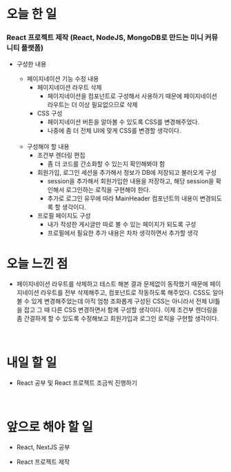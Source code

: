 # 오늘 한 일

### React 프로젝트 제작 (React, NodeJS, MongoDB로 만드는 미니 커뮤니티 플랫폼)

- 구성한 내용

  - 페이지네이션 기능 수정 내용
    - 페이지네이션 라우트 삭제
      - 페이지네이션을 컴포넌트로 구성해서 사용하기 때문에 페이지네이션 라우트는 더 이상 필요없으므로 삭제
    - CSS 구성
      - 페이지네이션 버튼을 알아볼 수 있도록 CSS를 변경해주었다.
      - 나중에 좀 더 전체 UI에 맞게 CSS를 변경할 생각이다.

  <br />

  - 구성해야 할 내용
    - 조건부 렌더링 편집
      - 좀 더 코드를 간소화할 수 있는지 확인해봐야 함
    - 회원가입, 로그인 세션을 추가해서 정보가 DB에 저장되고 불러오게 구성
      - session을 추가해서 회원가입한 내용을 저장하고, 해당 session을 확인해서 로그인하는 로직을 구현해야 한다.
      - 추가로 로그인 유무에 따라 MainHeader 컴포넌트의 내용이 변경되도록 할 생각이다.
    - 프로필 페이지도 구성
      - 내가 작성한 게시글만 따로 볼 수 있는 페이지가 되도록 구성
      - 프로필에서 필요한 추가 내용은 차차 생각하면서 추가할 생각

# 오늘 느낀 점

- 페이지네이션 라우트를 삭제하고 테스트 해본 결과 문제없이 동작했기 때문에 페이지네이션 라우트를 전부 삭제해주고, 컴포넌트로 작동하도록 해주었다. CSS도 알아볼 수 있게 변경해주었는데 아직 엄청 조화롭게 구성된 CSS는 아니라서 전체 UI틀을 잡고 그 때 다른 CSS 변경하면서 함께 구성할 생각이다. 이제 조건부 렌더링을 좀 간결하게 할 수 있도록 수정해보고 회원가입과 로그인 로직을 구현할 생각이다.

<br />

# 내일 할 일

- React 공부 및 React 프로젝트 조금씩 진행하기

<br />

# 앞으로 해야 할 일

- React, NextJS 공부

- React 프로젝트 제작
